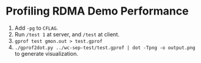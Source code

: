 # Profiling RDMA Demo Performance
1. Add ```-pg``` to ```CFLAG```.
2. Run ```/test 1``` at server, and ```/test``` at client.
3. ```gprof test gmon.out > test.gprof```
4. ```./gprof2dot.py ../wc-sep-test/test.gprof | dot -Tpng -o output.png``` to generate visualization.
